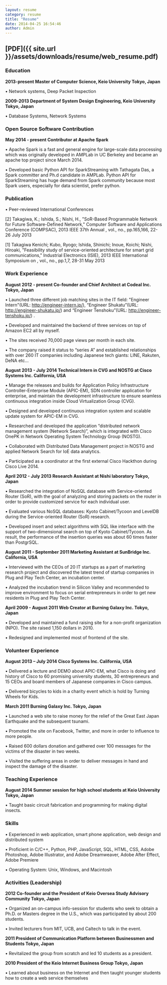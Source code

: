 ```yaml
---
layout: resume
category: resume
title: "Resume"
date: 2014-04-25 16:54:46
author: Admin
---
```


## [PDF]({{ site.url }}/assets/downloads/resume/web_resume.pdf) 

### Education
**2013-present Master of Computer Science, Keio University Tokyo, Japan**

• Network systems, Deep Packet Inspection

**2009-2013 Department of System Design Engineering, Keio University Tokyo, Japan**

• Database Systems, Network Systems

### Open Source Software Contribution
**May 2014 - present Contributor at Apache Spark**

• Apache Spark is a fast and general engine for large-scale data processing which was originally developed in AMPLab in UC Berkeley and became an apache top project since March 2014.

• Developed basic Python API for SparkStreaming with Tathagata Das, a Spark committer and Ph.d candidate in AMPLab. Python API for SparkStreaming has huge demand from Spark community because most Spark users, especially for data scientist, prefer python.

### Publication

• Peer-reviewed International Conferences

[2] Takagiwa, K.; Ishida, S.; Nishi, H., "SoR-Based Programmable Network for Future Software-Defined Network," Computer Software and Applications Conference (COMPSAC), 2013 IEEE 37th Annual , vol., no., pp.165,166, 22-26 July 2013

[1] Takagiwa Kenichi; Kubo, Ryogo; Ishida, Shinichi; Inoue, Koichi; Nishi, Hiroaki, "Feasibility study of service-oriented architecture for smart grid communications," Industrial Electronics (ISIE), 2013 IEEE International Symposium on , vol., no., pp.1,7, 28-31 May 2013

### Work Experience
**August 2012 - present Co-founder and Chief Architect at Codeal Inc. Tokyo, Japan**

• Launched three different job matching sites in the IT field: "Engineer Intern"(URL: http://engineer-intern.jp/), “Engineer Shukatu”(URL: http://engineer-shukatu.jp/) and “Engineer Tenshoku”(URL: http://engineer-tenshoku.jp/) .

• Developed and maintained the backend of three services on top of Amazon EC2 all by myself.

• The sites received 70,000 page views per month in each site.

• The company raised it status to “series A” and established relationships with over 260 IT companies including Japanese tech giants: LINE, Rakuten, DeNA etc…

**August 2013 - July 2014 Technical Intern in CVG and NOSTG at Cisco Systems Inc. California, USA**

• Manage the releases and builds for Application Policy Infrastructure Controller-Enterprise Module (APIC-EM), SDN controller application for enterprise, and maintain the development infrastructure to ensure seamless continuous integration inside Cloud Virtualization Group (CVG).

• Designed and developed continuous integration system and scalable update system for APIC-EM in CVG.

• Researched and developed the application “distributed network management system (Network Search)”, which is integrated with Cisco OnePK in Network Operating System Technology Group (NOSTG).

• Collaborated with Distributed Data Management project in NOSTG and applied Network Search for IoE data analytics.

• Participated as a coordinator at the first external Cisco Hackthon during Cisco Live 2014.

**April 2012 - July 2013 Research Assistant at Nishi laboratory Tokyo, Japan**

• Researched the integration of NoSQL database with Service-oriented Router (SoR), with the goal of analyzing and storing packets on the router in order to provide customized service for each individual user.

• Evaluated various NoSQL databases: Kyoto Cabinet/Tycoon and LevelDB during the Service-oriented Router (SoR) research.

• Developed insert and select algorithms with SQL like interface with the support of two-dimensional search on top of Kyoto Cabinet/Tycoon. As result, the performance of the insertion queries was about 60 times faster than PostgrSQL.

**August 2011 - September 2011 Marketing Assistant at SunBridge Inc. California, USA**

• Interviewed with the CEOs of 20 IT startups as a part of marketing research project and discovered the latest trend of startup companies in Plug and Play Tech Center, an incubation center.

• Analyzed the incubation trend in Silicon Valley and recommended to improve environment to focus on serial entrepreneurs in order to get new residents in Plug and Play Tech Center.

**April 2009 - August 2011 Web Creator at Burning Galaxy Inc. Tokyo, Japan**

• Developed and maintained a fund raising site for a non-profit organization (NPO). The site raised 1,150 dollars in 2010.

• Redesigned and implemented most of frontend of the site.

### Volunteer Experience
**August 2013 – July 2014 Cisco Systems Inc. California, USA**

• Delivered a lecture and DEMO about APIC-EM, what Cisco is doing and history of Cisco to 60 promising university students, 30 entrepreneurs and 15 CEOs and board members of Japanese companies in Cisco campus.

• Delivered bicycles to kids in a charity event which is hold by Turning Wheels for Kids.

**March 2011 Burning Galaxy Inc. Tokyo, Japan**

• Launched a web site to raise money for the relief of the Great East Japan Earthquake and the subsequent tsunami.

• Promoted the site on Facebook, Twitter, and more in order to influence to more people.

• Raised 600 dollars donation and gathered over 100 messages for the victims of the disaster in two weeks.

• Visited the suffering areas in order to deliver messages in hand and inspect the damage of the disaster.

### Teaching Experience
**August 2014 Summer session for high school students at Keio University Tokyo, Japan**

• Taught basic circuit fabrication and programming for making digital insects. 

### Skills

• Experienced in web application, smart phone application, web design and distributed system

• Proficient in C/C++, Python, PHP, JavaScript, SQL, HTML, CSS, Adobe Photoshop, Adobe Illustrator, and Adobe Dreamweaver, Adobe After Effect, Adobe Premiere

• Operating System: Unix, Windows, and Macintosh

### Activities (Leadership)
**2012 Co-founder and the President of Keio Oversea Study Advisory Community Tokyo, Japan**

• Organized an on-campus info-session for students who seek to obtain a Ph.D. or Masters degree in the U.S., which was participated by about 200 students.

• Invited lecturers from MIT, UCB, and Caltech to talk in the event.

**2011 President of Communication Platform between Businessmen and Students Tokyo, Japan**

• Revitalized the group from scratch and led 10 students as a president.

**2010 President of the Keio Internet Business Group Tokyo, Japan**

• Learned about business on the Internet and then taught younger students how to create a web service themselves

